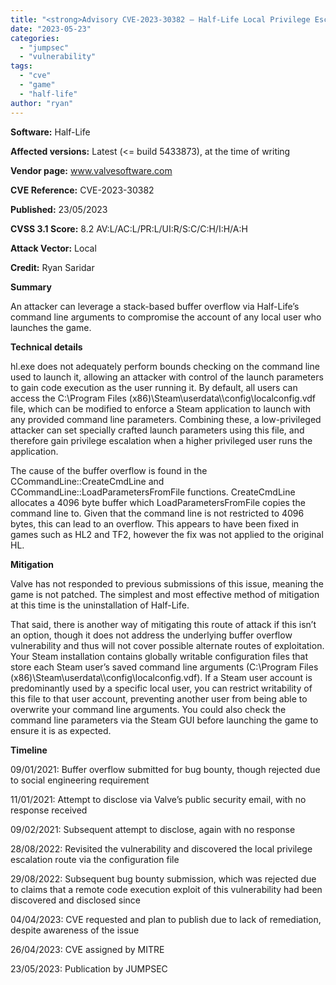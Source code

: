 ```yaml
---
title: "<strong>Advisory CVE-2023-30382 – Half-Life Local Privilege Escalation</strong>"
date: "2023-05-23"
categories: 
  - "jumpsec"
  - "vulnerability"
tags: 
  - "cve"
  - "game"
  - "half-life"
author: "ryan"
---
```


**Software:** Half-Life

**Affected versions:** Latest (<= build 5433873), at the time of writing

**Vendor page:** www.valvesoftware.com

**CVE Reference:** CVE-2023-30382

**Published:** 23/05/2023

**CVSS 3.1 Score:** 8.2 AV:L/AC:L/PR:L/UI:R/S:C/C:H/I:H/A:H

**Attack Vector:** Local

**Credit:** Ryan Saridar

**Summary**

An attacker can leverage a stack-based buffer overflow via Half-Life’s command line arguments to compromise the account of any local user who launches the game.

**Technical details**

hl.exe does not adequately perform bounds checking on the command line used to launch it, allowing an attacker with control of the launch parameters to gain code execution as the user running it. By default, all users can access the C:\\Program Files (x86)\\Steam\\userdata\\<steamID3>\\config\\localconfig.vdf file, which can be modified to enforce a Steam application to launch with any provided command line parameters. Combining these, a low-privileged attacker can set specially crafted launch parameters using this file, and therefore gain privilege escalation when a higher privileged user runs the application.

The cause of the buffer overflow is found in the CCommandLine::CreateCmdLine and CCommandLine::LoadParametersFromFile functions. CreateCmdLine allocates a 4096 byte buffer which LoadParametersFromFile copies the command line to. Given that the command line is not restricted to 4096 bytes, this can lead to an overflow. This appears to have been fixed in games such as HL2 and TF2, however the fix was not applied to the original HL.

**Mitigation**

Valve has not responded to previous submissions of this issue, meaning the game is not patched. The simplest and most effective method of mitigation at this time is the uninstallation of Half-Life.

That said, there is another way of mitigating this route of attack if this isn’t an option, though it does not address the underlying buffer overflow vulnerability and thus will not cover possible alternate routes of exploitation. Your Steam installation contains globally writable configuration files that store each Steam user’s saved command line arguments (C:\\Program Files (x86)\\Steam\\userdata\\<steamID3>\\config\\localconfig.vdf). If a Steam user account is predominantly used by a specific local user, you can restrict writability of this file to that user account, preventing another user from being able to overwrite your command line arguments. You could also check the command line parameters via the Steam GUI before launching the game to ensure it is as expected.

**Timeline**

09/01/2021: Buffer overflow submitted for bug bounty, though rejected due to social engineering requirement

11/01/2021: Attempt to disclose via Valve’s public security email, with no response received

09/02/2021: Subsequent attempt to disclose, again with no response

28/08/2022: Revisited the vulnerability and discovered the local privilege escalation route via the configuration file

29/08/2022: Subsequent bug bounty submission, which was rejected due to claims that a remote code execution exploit of this vulnerability had been discovered and disclosed since

04/04/2023: CVE requested and plan to publish due to lack of remediation, despite awareness of the issue

26/04/2023: CVE assigned by MITRE

23/05/2023: Publication by JUMPSEC
